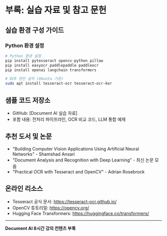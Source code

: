 # 부록: 실습 자료 및 참고 문헌

## 실습 환경 구성 가이드

### Python 환경 설정
```bash
# Python 환경 설정
pip install pytesseract opencv-python pillow
pip install easyocr paddlepaddle paddleocr
pip install openai langchain transformers

# OCR 엔진 설치 (Ubuntu 기준)
sudo apt install tesseract-ocr tesseract-ocr-kor
```

## 샘플 코드 저장소

- GitHub: [Document AI 실습 자료]
- 포함 내용: 전처리 파이프라인, OCR 비교 코드, LLM 통합 예제

## 추천 도서 및 논문

- "Building Computer Vision Applications Using Artificial Neural Networks" - Shamshad Ansari
- "Document Analysis and Recognition with Deep Learning" - 최신 논문 모음
- "Practical OCR with Tesseract and OpenCV" - Adrian Rosebrock

## 온라인 리소스

- Tesseract 공식 문서: https://tesseract-ocr.github.io/
- OpenCV 튜토리얼: https://opencv.org/
- Hugging Face Transformers: https://huggingface.co/transformers/

---

**Document AI 8시간 강의 컨텐츠 부록**

